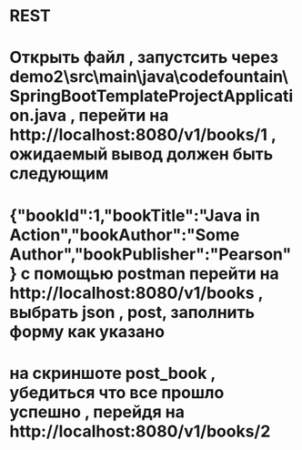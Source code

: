 # REST
# Открыть файл , запустсить через demo2\src\main\java\codefountain\SpringBootTemplateProjectApplication.java , перейти на http://localhost:8080/v1/books/1 , ожидаемый вывод должен быть следующим 
# {"bookId":1,"bookTitle":"Java in Action","bookAuthor":"Some Author","bookPublisher":"Pearson"} с помощью postman  перейти на http://localhost:8080/v1/books , выбрать json , post, заполнить форму как указано 
# на скриншоте post_book , убедиться что все прошло успешно , перейдя  на http://localhost:8080/v1/books/2
